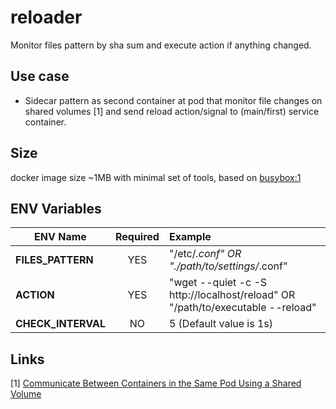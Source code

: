 # reloader
Monitor files pattern by sha sum and execute action if anything changed.

## Use case
- Sidecar pattern as second container at pod that monitor file changes on shared volumes [1] and send reload action/signal to (main/first) service container.

## Size
docker image size ~1MB with minimal set of tools, based on [busybox:1](https://hub.docker.com/_/busybox)

## ENV Variables

|      ENV Name      | Required |                    Example                    |
| -----------------  | :------: | :-------------------------------------------- |
| **FILES_PATTERN**  |    YES   | "/etc/*.conf"  OR "./path/to/settings/*.conf" |
| **ACTION**         |    YES   | "wget --quiet -c -S http://localhost/reload"  OR "/path/to/executable --reload" |
| **CHECK_INTERVAL** |    NO   | 5  (Default value is 1s)   |

## Links
[1] [Communicate Between Containers in the Same Pod Using a Shared Volume](https://kubernetes.io/docs/tasks/access-application-cluster/communicate-containers-same-pod-shared-volume/)
